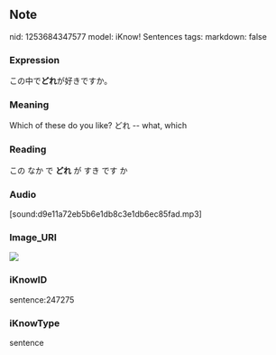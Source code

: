 ## Note
nid: 1253684347577
model: iKnow! Sentences
tags: 
markdown: false

### Expression
この中で<b>どれ</b>が好きですか。

### Meaning
Which of these do you like?
どれ -- what, which

### Reading
この なか で <b>どれ</b> が すき です か

### Audio
[sound:d9e11a72eb5b6e1db8c3e1db6ec85fad.mp3]

### Image_URI
<img src="4b03adc5c663110090362c9c6b00674d.jpg">

### iKnowID
sentence:247275

### iKnowType
sentence
